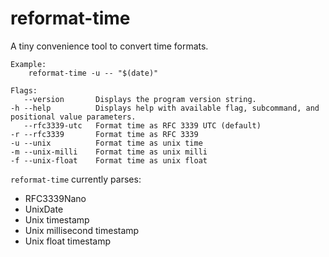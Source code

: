 # reformat-time

A tiny convenience tool to convert time formats.

```
Example:
    reformat-time -u -- "$(date)"

Flags:
   --version       Displays the program version string.
-h --help          Displays help with available flag, subcommand, and positional value parameters.
   --rfc3339-utc   Format time as RFC 3339 UTC (default)
-r --rfc3339       Format time as RFC 3339
-u --unix          Format time as unix time
-m --unix-milli    Format time as unix milli
-f --unix-float    Format time as unix float
```

`reformat-time` currently parses:

- RFC3339Nano
- UnixDate
- Unix timestamp
- Unix millisecond timestamp
- Unix float timestamp
